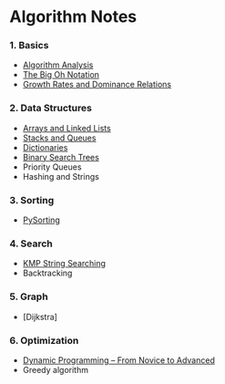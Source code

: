 
# Algorithm Notes

### 1. Basics

* [Algorithm Analysis](./basics/algorithm_analysis.md)
* [The Big Oh Notation](./basics/the_big_oh_notation.md)
* [Growth Rates and Dominance Relations](./basics/dominance_relations.md)

### 2. Data Structures

* [Arrays and Linked Lists](./data-structures/arrays_and_linked_lists.md)
* [Stacks and Queues](./data-structures/stacks_and_queues.md)
* [Dictionaries](./data-structures/dictionaries.md)
* [Binary Search Trees](./data-structures/binary_search_trees.md)
* Priority Queues
* Hashing and Strings

### 3. Sorting

* [PySorting](./PySorting/README.md)

### 4. Search

* [KMP String Searching](https://ifding.github.io/2017/03/25/KMP-string-searching-algorithm/)
* Backtracking


### 5. Graph

* [Dijkstra]


### 6. Optimization

* [Dynamic Programming – From Novice to Advanced](https://www.topcoder.com/community/data-science/data-science-tutorials/dynamic-programming-from-novice-to-advanced/)
* Greedy algorithm

